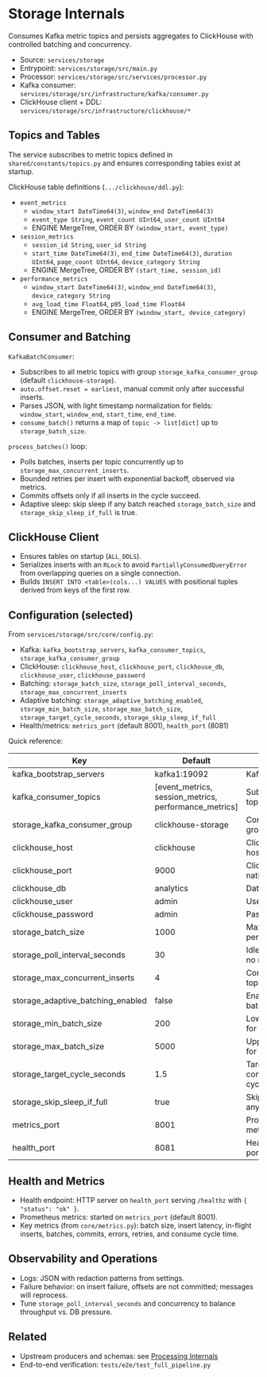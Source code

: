# Storage Internals

Consumes Kafka metric topics and persists aggregates to ClickHouse with controlled batching and concurrency.

- Source: `services/storage`
- Entrypoint: `services/storage/src/main.py`
- Processor: `services/storage/src/services/processor.py`
- Kafka consumer: `services/storage/src/infrastructure/kafka/consumer.py`
- ClickHouse client + DDL: `services/storage/src/infrastructure/clickhouse/*`

## Topics and Tables

The service subscribes to metric topics defined in `shared/constants/topics.py` and ensures corresponding tables exist at startup.

ClickHouse table definitions (`.../clickhouse/ddl.py`):

- `event_metrics`
  - `window_start DateTime64(3)`, `window_end DateTime64(3)`
  - `event_type String`, `event_count UInt64`, `user_count UInt64`
  - ENGINE MergeTree, ORDER BY `(window_start, event_type)`
- `session_metrics`
  - `session_id String`, `user_id String`
  - `start_time DateTime64(3)`, `end_time DateTime64(3)`, `duration UInt64`, `page_count UInt64`, `device_category String`
  - ENGINE MergeTree, ORDER BY `(start_time, session_id)`
- `performance_metrics`
  - `window_start DateTime64(3)`, `window_end DateTime64(3)`, `device_category String`
  - `avg_load_time Float64`, `p95_load_time Float64`
  - ENGINE MergeTree, ORDER BY `(window_start, device_category)`

## Consumer and Batching

`KafkaBatchConsumer`:
- Subscribes to all metric topics with group `storage_kafka_consumer_group` (default `clickhouse-storage`).
- `auto.offset.reset = earliest`, manual commit only after successful inserts.
- Parses JSON, with light timestamp normalization for fields: `window_start`, `window_end`, `start_time`, `end_time`.
- `consume_batch()` returns a map of `topic -> list[dict]` up to `storage_batch_size`.

`process_batches()` loop:
- Polls batches, inserts per topic concurrently up to `storage_max_concurrent_inserts`.
- Bounded retries per insert with exponential backoff, observed via metrics.
- Commits offsets only if all inserts in the cycle succeed.
- Adaptive sleep: skip sleep if any batch reached `storage_batch_size` and `storage_skip_sleep_if_full` is true.

## ClickHouse Client

- Ensures tables on startup (`ALL_DDLS`).
- Serializes inserts with an `RLock` to avoid `PartiallyConsumedQueryError` from overlapping queries on a single connection.
- Builds `INSERT INTO <table>(cols...) VALUES` with positional tuples derived from keys of the first row.

## Configuration (selected)

From `services/storage/src/core/config.py`:

- Kafka: `kafka_bootstrap_servers`, `kafka_consumer_topics`, `storage_kafka_consumer_group`
- ClickHouse: `clickhouse_host`, `clickhouse_port`, `clickhouse_db`, `clickhouse_user`, `clickhouse_password`
- Batching: `storage_batch_size`, `storage_poll_interval_seconds`, `storage_max_concurrent_inserts`
- Adaptive batching: `storage_adaptive_batching_enabled`, `storage_min_batch_size`, `storage_max_batch_size`, `storage_target_cycle_seconds`, `storage_skip_sleep_if_full`
- Health/metrics: `metrics_port` (default 8001), `health_port` (8081)

Quick reference:

| Key | Default | Purpose |
| --- | --- | --- |
| kafka_bootstrap_servers | kafka1:19092 | Kafka brokers |
| kafka_consumer_topics | [event_metrics, session_metrics, performance_metrics] | Subscribed topics |
| storage_kafka_consumer_group | clickhouse-storage | Consumer group |
| clickhouse_host | clickhouse | ClickHouse host |
| clickhouse_port | 9000 | ClickHouse native port |
| clickhouse_db | analytics | Database name |
| clickhouse_user | admin | Username |
| clickhouse_password | admin | Password |
| storage_batch_size | 1000 | Max messages per poll |
| storage_poll_interval_seconds | 30 | Idle sleep when no messages |
| storage_max_concurrent_inserts | 4 | Concurrent topic inserts |
| storage_adaptive_batching_enabled | false | Enable adaptive batch sizing |
| storage_min_batch_size | 200 | Lower bound for adaptive |
| storage_max_batch_size | 5000 | Upper bound for adaptive |
| storage_target_cycle_seconds | 1.5 | Target consume+insert cycle |
| storage_skip_sleep_if_full | true | Skip sleep if any batch full |
| metrics_port | 8001 | Prometheus metrics port |
| health_port | 8081 | Healthz server port (internal) |

## Health and Metrics

- Health endpoint: HTTP server on `health_port` serving `/healthz` with `{ "status": "ok" }`.
- Prometheus metrics: started on `metrics_port` (default 8001).
- Key metrics (from `core/metrics.py`): batch size, insert latency, in-flight inserts, batches, commits, errors, retries, and consume cycle time.

## Observability and Operations

- Logs: JSON with redaction patterns from settings.
- Failure behavior: on insert failure, offsets are not committed; messages will reprocess.
- Tune `storage_poll_interval_seconds` and concurrency to balance throughput vs. DB pressure.

## Related

- Upstream producers and schemas: see [Processing Internals](../processing/README.md)
- End-to-end verification: `tests/e2e/test_full_pipeline.py`
